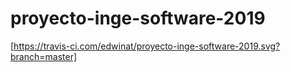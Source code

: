 # proyecto-inge-software-2019

[https://travis-ci.com/edwinat/proyecto-inge-software-2019.svg?branch=master]

